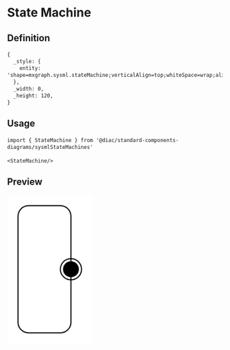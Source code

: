 # State Machine

## Definition

```
{
  _style: { 
    entity: 'shape=mxgraph.sysml.stateMachine;verticalAlign=top;whiteSpace=wrap;align=center;',
  },
  _width: 0,
  _height: 120,
}
```

## Usage

```
import { StateMachine } from '@diac/standard-components-diagrams/sysmlStateMachines'

<StateMachine/>
```

## Preview

<img src="./state-machine.png" width="200"/>
